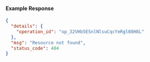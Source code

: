 <!-- Code generated for API Clients. DO NOT EDIT. -->

#### Example Response

```json
{
  "details": {
    "operation_id": "op_32VHb5ESnlNlsuCqcYeRgl08H8L"
  },
  "msg": "Resource not found",
  "status_code": 404
}
```
